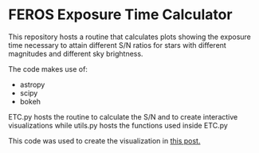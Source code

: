 # FEROS Exposure Time Calculator

This repository hosts a routine that calculates plots showing the exposure time necessary to attain different S/N ratios for stars with different magnitudes and different sky brightness.

The code makes use of:

- astropy
- scipy
- bokeh

ETC.py hosts the routine to calculate the S/N and to create interactive visualizations while utils.py hosts the functions used inside ETC.py

This code was used to create the visualization in [this post.](address)
